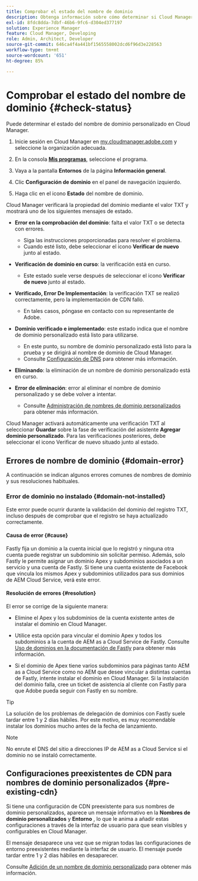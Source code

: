 ```yaml
---
title: Comprobar el estado del nombre de dominio
description: Obtenga información sobre cómo determinar si Cloud Manager ha verificado correctamente su nombre de dominio personalizado.
exl-id: 8fdc8dda-7dbf-46b6-9fc6-d304ed377197
solution: Experience Manager
feature: Cloud Manager, Developing
role: Admin, Architect, Developer
source-git-commit: 646ca4f4a441bf1565558002dcd6f96d3e228563
workflow-type: tm+mt
source-wordcount: '651'
ht-degree: 85%

---
```



# Comprobar el estado del nombre de dominio {#check-status}

Puede determinar el estado del nombre de dominio personalizado en Cloud Manager.

1. Inicie sesión en Cloud Manager en [my.cloudmanager.adobe.com](https://my.cloudmanager.adobe.com/) y seleccione la organización adecuada.

1. En la consola **[Mis programas](/help/implementing/cloud-manager/navigation.md#my-programs)**, seleccione el programa.

1. Vaya a la pantalla **Entornos** de la página **Información general**.

1. Clic **Configuración de dominio** en el panel de navegación izquierdo.

1. Haga clic en el icono **Estado** del nombre de dominio.

Cloud Manager verificará la propiedad del dominio mediante el valor TXT y mostrará uno de los siguientes mensajes de estado.

* **Error en la comprobación del dominio**: falta el valor TXT o se detecta con errores.

   * Siga las instrucciones proporcionadas para resolver el problema.
   * Cuando esté listo, debe seleccionar el icono **Verificar de nuevo** junto al estado.

* **Verificación de dominio en curso**: la verificación está en curso.

   * Este estado suele verse después de seleccionar el icono **Verificar de nuevo** junto al estado.

* **Verificado, Error De Implementación**: la verificación TXT se realizó correctamente, pero la implementación de CDN falló.

   * En tales casos, póngase en contacto con su representante de Adobe.

* **Dominio verificado e implementado**: este estado indica que el nombre de dominio personalizado está listo para utilizarse.

   * En este punto, su nombre de dominio personalizado está listo para la prueba y se dirigirá al nombre de dominio de Cloud Manager.
   * Consulte [Configuración de DNS](/help/implementing/cloud-manager/custom-domain-names/configure-dns-settings.md) para obtener más información.

* **Eliminando**: la eliminación de un nombre de dominio personalizado está en curso.

* **Error de eliminación**: error al eliminar el nombre de dominio personalizado y se debe volver a intentar.

   * Consulte [Administración de nombres de dominio personalizados](/help/implementing/cloud-manager/custom-domain-names/managing-custom-domain-names.md) para obtener más información.

Cloud Manager activará automáticamente una verificación TXT al seleccionar **Guardar** sobre la fase de verificación del asistente **Agregar dominio personalizado**. Para las verificaciones posteriores, debe seleccionar el icono Verificar de nuevo situado junto al estado.

## Errores de nombre de dominio {#domain-error}

A continuación se indican algunos errores comunes de nombres de dominio y sus resoluciones habituales.

### Error de dominio no instalado {#domain-not-installed}

Este error puede ocurrir durante la validación del dominio del registro TXT, incluso después de comprobar que el registro se haya actualizado correctamente.

#### Causa de error {#cause}

Fastly fija un dominio a la cuenta inicial que lo registró y ninguna otra cuenta puede registrar un subdominio sin solicitar permiso. Además, solo Fastly le permite asignar un dominio Apex y subdominios asociados a un servicio y una cuenta de Fastly. Si tiene una cuenta existente de Facebook que vincula los mismos Apex y subdominios utilizados para sus dominios de AEM Cloud Service, verá este error.

#### Resolución de errores {#resolution}

El error se corrige de la siguiente manera:

* Elimine el Apex y los subdominios de la cuenta existente antes de instalar el dominio en Cloud Manager.

* Utilice esta opción para vincular el dominio Apex y todos los subdominios a la cuenta de AEM as a Cloud Service de Fastly. Consulte [Uso de dominios en la documentación de Fastly](https://docs.fastly.com/en/guides/working-with-domains) para obtener más información.

* Si el dominio de Apex tiene varios subdominios para páginas tanto AEM as a Cloud Service como no AEM que desee vincular a distintas cuentas de Fastly, intente instalar el dominio en Cloud Manager. Si la instalación del dominio falla, cree un ticket de asistencia al cliente con Fastly para que Adobe pueda seguir con Fastly en su nombre.

>[!TIP]
>
>La solución de los problemas de delegación de dominios con Fastly suele tardar entre 1 y 2 días hábiles. Por este motivo, es muy recomendable instalar los dominios mucho antes de la fecha de lanzamiento.

>[!NOTE]
>
>No enrute el DNS del sitio a direcciones IP de AEM as a Cloud Service si el dominio no se instaló correctamente.

## Configuraciones preexistentes de CDN para nombres de dominio personalizados {#pre-existing-cdn}

Si tiene una configuración de CDN preexistente para sus nombres de dominio personalizados, aparece un mensaje informativo en la **Nombres de dominio personalizados** y **Entorno** , lo que le anima a añadir estas configuraciones a través de la interfaz de usuario para que sean visibles y configurables en Cloud Manager.

El mensaje desaparece una vez que se migran todas las configuraciones de entorno preexistentes mediante la interfaz de usuario. El mensaje puede tardar entre 1 y 2 días hábiles en desaparecer.

Consulte [Adición de un nombre de dominio personalizado](/help/implementing/cloud-manager/custom-domain-names/add-custom-domain-name.md) para obtener más información.
